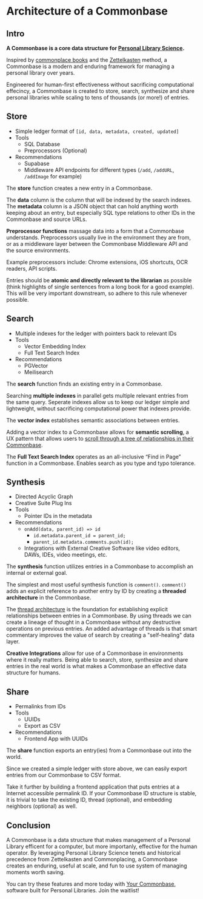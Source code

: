 # Architecture of a Commonbase

## Intro

**A Commonbase is a core data structure for [Personal Library Science](https://www.bramadams.dev/issue-54/).**

Inspired by [commonplace books](https://en.wikipedia.org/wiki/Commonplace_book) and the [Zettelkasten](https://en.wikipedia.org/wiki/Zettelkasten) method, a Commonbase is a modern and enduring framework for managing a personal library over years. 

Engineered for human-first effectiveness without sacrificing computational effecincy, a Commonbase is created to store, search, synthesize and share personal libraries while scaling to tens of thousands (or more!) of entries.

## Store

- Simple ledger format of `[id, data, metadata, created, updated]`
- Tools
  - SQL Database
  - Preprocessors (Optional)
- Recommendations
  - Supabase
  - Middleware API endpoints for different types (`/add`, `/addURL`, `/addImage` for example)

The **store** function creates a new entry in a Commonbase. 

The **data** column is the column that will be indexed by the search indexes.
The **metadata** column is a JSON object that can hold anything worth keeping about an entry, but especially SQL type relations to other IDs in the Commonbase and source URLs.

**Preprocessor functions** massage data into a form that a Commonbase understands. Preprocessors usually live in the environment they are from, or as a middleware layer between the Commonbase  Middleware API and the source environments. 

Example preprocessors include: Chrome extensions, iOS shortcuts, OCR readers, API scripts.

Entries should be **atomic and directly relevant to the librarian** as possible (think highlights of single sentences from a long book for a good example). This will be very important downstream, so adhere to this rule whenever possible.


## Search

- Multiple indexes for the ledger with pointers back to relevant IDs
- Tools
  - Vector Embedding Index
  - Full Text Search Index
- Recommendations
  - PGVector
  - Meilisearch

The **search** function finds an existing entry in a Commonbase.

Searching **multiple indexes** in parallel gets multiple relevant entries from the same query. Seperate indexes allow us to keep our ledger simple and lightweight, without sacrificing computational power that indexes provide.

The **vector index** establishes semantic associations between entries. 

Adding a vector index to a Commonbase allows for **semantic scrolling**, a UX pattern that allows users to [scroll through a tree of relationships in their Commonbase](https://youtu.be/sqHz94CB0vI?si=HAyA9YuRoClvJd0e&t=104).

The **Full Text Search Index** operates as an all-inclusive “Find in Page” function in a Commonbase. Enables search as you type and typo tolerance.

## Synthesis

- Directed Acyclic Graph
- Creative Suite Plug Ins
- Tools
  - Pointer IDs in the metadata
- Recommendations
  - `onAdd(data, parent_id) => id`
    - `id.metadata.parent_id = parent_id;`
    - `parent_id.metadata.comments.push(id);`
  - Integrations with External Creative Software like video editors, DAWs, IDEs, video meetings, etc.

The **synthesis** function utilizes entries in a Commonbase to accomplish an internal or external goal.

The simplest and most useful synthesis function is `comment()`. `comment()` adds an explicit reference to another entry by ID by creating a **threaded architecture** in the Commonbase.

The [thread architecture](https://en.wikipedia.org/wiki/Thread_(online_communication)) is the foundation for establishing explicit relationships between entries in a Commonbase. By using threads we can create a lineage of thought in a Commonbase without any destructive operations on previous entries. An added advantage of threads is that smart commentary improves the value of search by creating a "self-healing" data layer.

**Creative Integrations** allow for use of a Commonbase in environments where it really matters. Being able to search, store, synthesize and share entries in the real world is what makes a Commonbase an effective data structure for humans.

## Share

- Permalinks from IDs
- Tools
  - UUIDs
  - Export as CSV
- Recommendations
  - Frontend App with UUIDs

The **share** function exports an entry(ies) from a Commonbase out into the world. 

Since we created a simple ledger with store above, we can easily export entries from our Commonbase to CSV format.

Take it further by building a frontend application that puts entries at a Internet accessible permalink ID. If your Commonbase ID structure is stable, it is trivial to take the existing ID, thread (optional), and embedding neighbors (optional) as well.

## Conclusion

A Commonbase is a data structure that makes management of a Personal Library efficent for a computer, but more importanly, effective for the human operator. By leveraging Personal Library Science tenets and historical precedence from Zettelkasten and Commonplacing, a Commonbase creates an enduring, useful at scale, and fun to use system of managing moments worth saving. 

You can try these features and more today with [Your Commonbase](https://yourcommonbase.com/), software built for Personal Libraries. Join the waitlist!

